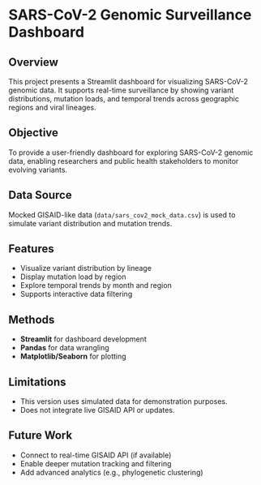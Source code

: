 # SARS-CoV-2 Genomic Surveillance Dashboard

## Overview
This project presents a Streamlit dashboard for visualizing SARS-CoV-2 genomic data. It supports real-time surveillance by showing variant distributions, mutation loads, and temporal trends across geographic regions and viral lineages.

## Objective
To provide a user-friendly dashboard for exploring SARS-CoV-2 genomic data, enabling researchers and public health stakeholders to monitor evolving variants.

## Data Source
Mocked GISAID-like data (`data/sars_cov2_mock_data.csv`) is used to simulate variant distribution and mutation trends.

## Features
- Visualize variant distribution by lineage
- Display mutation load by region
- Explore temporal trends by month and region
- Supports interactive data filtering

## Methods
- **Streamlit** for dashboard development
- **Pandas** for data wrangling
- **Matplotlib/Seaborn** for plotting

## Limitations
- This version uses simulated data for demonstration purposes.
- Does not integrate live GISAID API or updates.

## Future Work
- Connect to real-time GISAID API (if available)
- Enable deeper mutation tracking and filtering
- Add advanced analytics (e.g., phylogenetic clustering)
